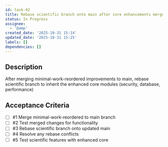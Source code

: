 ```yaml
---
id: task-42
title: Rebase scientific branch onto main after core enhancements merge
status: In Progress
assignee:
  - '@amp'
created_date: '2025-10-31 15:14'
updated_date: '2025-10-31 15:25'
labels: []
dependencies: []
---
```


## Description

<!-- SECTION:DESCRIPTION:BEGIN -->
After merging minimal-work-reordered improvements to main, rebase scientific branch to inherit the enhanced core modules (security, database, performance)
<!-- SECTION:DESCRIPTION:END -->

## Acceptance Criteria
<!-- AC:BEGIN -->
- [ ] #1 Merge minimal-work-reordered to main branch
- [ ] #2 Test merged changes for functionality
- [ ] #3 Rebase scientific branch onto updated main
- [ ] #4 Resolve any rebase conflicts
- [ ] #5 Test scientific features with enhanced core
<!-- AC:END -->
